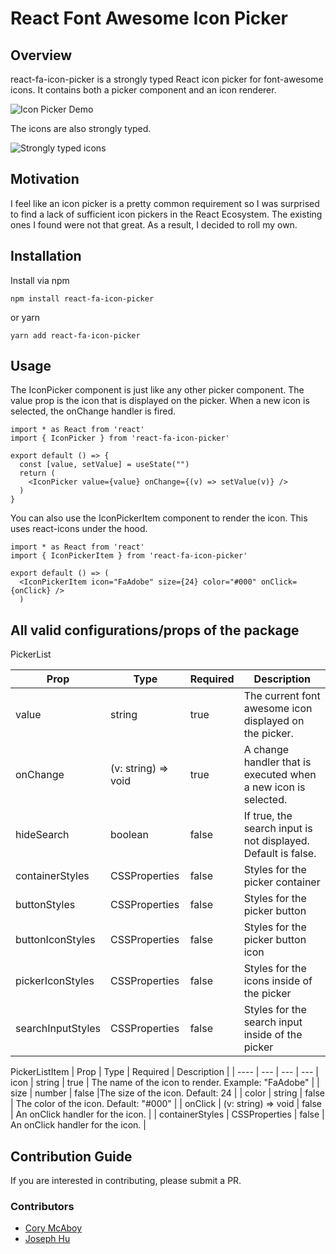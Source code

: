 # React Font Awesome Icon Picker

## Overview

react-fa-icon-picker is a strongly typed React icon picker for font-awesome icons. It contains both a picker component and an icon renderer.

![Icon Picker Demo](https://firebasestorage.googleapis.com/v0/b/rapptr-internal.appspot.com/o/react-fa-icon-picker%2Freact-fa-icon-picker-demo.gif?alt=media&token=3e8952b3-3026-43a7-bc00-6a316e37851d)

The icons are also strongly typed.

![Strongly typed icons](https://firebasestorage.googleapis.com/v0/b/rapptr-internal.appspot.com/o/react-fa-icon-picker%2FIconPickerImage.png?alt=media&token=5e3a64cc-cd74-4d01-892e-8956aff35f1b)

## Motivation

I feel like an icon picker is a pretty common requirement so I was surprised to find a lack of sufficient icon pickers in the React Ecosystem. The existing ones I found were not that great. As a result, I decided to roll my own.

## Installation

Install via npm

```cli
npm install react-fa-icon-picker
```

or yarn

```cli
yarn add react-fa-icon-picker
```

## Usage

The IconPicker component is just like any other picker component. The value prop is the icon that is displayed on the picker. When a new icon is selected, the onChange handler is fired.

```react
import * as React from 'react'
import { IconPicker } from 'react-fa-icon-picker'

export default () => {
  const [value, setValue] = useState("")
  return (
    <IconPicker value={value} onChange={(v) => setValue(v)} />
  )
}
```

You can also use the IconPickerItem component to render the icon. This uses react-icons under the hood.

```react
import * as React from 'react'
import { IconPickerItem } from 'react-fa-icon-picker'

export default () => (
  <IconPickerItem icon="FaAdobe" size={24} color="#000" onClick={onClick} />
  )
```

## All valid configurations/props of the package

PickerList

| Prop              | Type                | Required | Description                                                    |
| ----------------- | ------------------- | -------- | -------------------------------------------------------------- |
| value             | string              | true     | The current font awesome icon displayed on the picker.         |
| onChange          | (v: string) => void | true     | A change handler that is executed when a new icon is selected. |
| hideSearch        | boolean             | false    | If true, the search input is not displayed. Default is false.  |
| containerStyles   | CSSProperties       | false    | Styles for the picker container                                |
| buttonStyles      | CSSProperties       | false    | Styles for the picker button                                   |
| buttonIconStyles  | CSSProperties       | false    | Styles for the picker button icon                              |
| pickerIconStyles  | CSSProperties       | false    | Styles for the icons inside of the picker                      |
| searchInputStyles | CSSProperties       | false    | Styles for the search input inside of the picker               |

PickerListItem
| Prop | Type | Required | Description |
| ---- | --- | --- | ---
| icon | string | true | The name of the icon to render. Example: "FaAdobe" |
| size | number | false |The size of the icon. Default: 24 |
| color | string | false | The color of the icon. Default: "#000" |
| onClick | (v: string) => void | false | An onClick handler for the icon. |
| containerStyles | CSSProperties | false | An onClick handler for the icon. |

## Contribution Guide

If you are interested in contributing, please submit a PR.

### Contributors

- [Cory McAboy](https://github.com/cmcaboy)
- [Joseph Hu](https://github.com/zhhjoseph)
